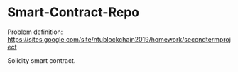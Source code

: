 # Smart-Contract-Repo

Problem definition: https://sites.google.com/site/ntublockchain2019/homework/secondtermproject


Solidity smart contract.
